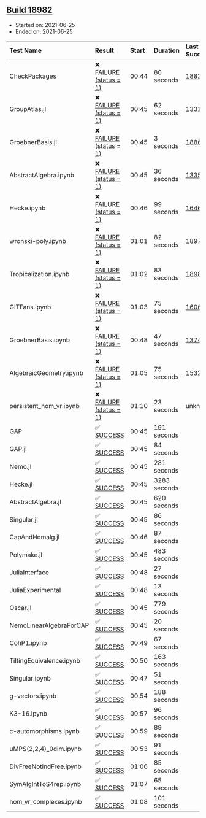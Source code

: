 ## [Build 18982](https://oscarci.mathematik.uni-kl.de/job/oscar/18982/)

* Started on: 2021-06-25
* Ended on: 2021-06-25

| Test Name    | Result | Start | Duration | Last Success | First Failure |
|:-------------|:-------|:------|:---------|:-------------|:--------------|
| CheckPackages | ❌ [FAILURE (status = 1)](https://oscarci.mathematik.uni-kl.de/job/oscar/18982/artifact/logs/build-18982/CheckPackages.log) | 00:44 | 80 seconds | [18822](https://oscarci.mathematik.uni-kl.de/job/oscar/18822/) | [18823](https://oscarci.mathematik.uni-kl.de/job/oscar/18823/) |
| GroupAtlas.jl | ❌ [FAILURE (status = 1)](https://oscarci.mathematik.uni-kl.de/job/oscar/18982/artifact/logs/build-18982/GroupAtlas.jl.log) | 00:45 | 62 seconds | [13311](https://oscarci.mathematik.uni-kl.de/job/oscar/13311/) | [13312](https://oscarci.mathematik.uni-kl.de/job/oscar/13312/) |
| GroebnerBasis.jl | ❌ [FAILURE (status = 1)](https://oscarci.mathematik.uni-kl.de/job/oscar/18982/artifact/logs/build-18982/GroebnerBasis.jl.log) | 00:45 | 3 seconds | [18864](https://oscarci.mathematik.uni-kl.de/job/oscar/18864/) | [18865](https://oscarci.mathematik.uni-kl.de/job/oscar/18865/) |
| AbstractAlgebra.ipynb | ❌ [FAILURE (status = 1)](https://oscarci.mathematik.uni-kl.de/job/oscar/18982/artifact/logs/build-18982/AbstractAlgebra.ipynb.log) | 00:45 | 36 seconds | [13355](https://oscarci.mathematik.uni-kl.de/job/oscar/13355/) | [13356](https://oscarci.mathematik.uni-kl.de/job/oscar/13356/) |
| Hecke.ipynb | ❌ [FAILURE (status = 1)](https://oscarci.mathematik.uni-kl.de/job/oscar/18982/artifact/logs/build-18982/Hecke.ipynb.log) | 00:46 | 99 seconds | [16463](https://oscarci.mathematik.uni-kl.de/job/oscar/16463/) | [16464](https://oscarci.mathematik.uni-kl.de/job/oscar/16464/) |
| wronski-poly.ipynb | ❌ [FAILURE (status = 1)](https://oscarci.mathematik.uni-kl.de/job/oscar/18982/artifact/logs/build-18982/wronski-poly.ipynb.log) | 01:01 | 82 seconds | [18979](https://oscarci.mathematik.uni-kl.de/job/oscar/18979/) | [18980](https://oscarci.mathematik.uni-kl.de/job/oscar/18980/) |
| Tropicalization.ipynb | ❌ [FAILURE (status = 1)](https://oscarci.mathematik.uni-kl.de/job/oscar/18982/artifact/logs/build-18982/Tropicalization.ipynb.log) | 01:02 | 83 seconds | [18981](https://oscarci.mathematik.uni-kl.de/job/oscar/18981/) | [18982](https://oscarci.mathematik.uni-kl.de/job/oscar/18982/) |
| GITFans.ipynb | ❌ [FAILURE (status = 1)](https://oscarci.mathematik.uni-kl.de/job/oscar/18982/artifact/logs/build-18982/GITFans.ipynb.log) | 01:03 | 75 seconds | [16068](https://oscarci.mathematik.uni-kl.de/job/oscar/16068/) | [16069](https://oscarci.mathematik.uni-kl.de/job/oscar/16069/) |
| GroebnerBasis.ipynb | ❌ [FAILURE (status = 1)](https://oscarci.mathematik.uni-kl.de/job/oscar/18982/artifact/logs/build-18982/GroebnerBasis.ipynb.log) | 00:48 | 47 seconds | [13748](https://oscarci.mathematik.uni-kl.de/job/oscar/13748/) | [13749](https://oscarci.mathematik.uni-kl.de/job/oscar/13749/) |
| AlgebraicGeometry.ipynb | ❌ [FAILURE (status = 1)](https://oscarci.mathematik.uni-kl.de/job/oscar/18982/artifact/logs/build-18982/AlgebraicGeometry.ipynb.log) | 01:05 | 75 seconds | [15322](https://oscarci.mathematik.uni-kl.de/job/oscar/15322/) | [15323](https://oscarci.mathematik.uni-kl.de/job/oscar/15323/) |
| persistent_hom_vr.ipynb | ❌ [FAILURE (status = 1)](https://oscarci.mathematik.uni-kl.de/job/oscar/18982/artifact/logs/build-18982/persistent_hom_vr.ipynb.log) | 01:10 | 23 seconds | unknown | unknown |
| GAP | ✅ [SUCCESS](https://oscarci.mathematik.uni-kl.de/job/oscar/18982/artifact/logs/build-18982/GAP.log) | 00:45 | 191 seconds |  |  |
| GAP.jl | ✅ [SUCCESS](https://oscarci.mathematik.uni-kl.de/job/oscar/18982/artifact/logs/build-18982/GAP.jl.log) | 00:45 | 84 seconds |  |  |
| Nemo.jl | ✅ [SUCCESS](https://oscarci.mathematik.uni-kl.de/job/oscar/18982/artifact/logs/build-18982/Nemo.jl.log) | 00:45 | 281 seconds |  |  |
| Hecke.jl | ✅ [SUCCESS](https://oscarci.mathematik.uni-kl.de/job/oscar/18982/artifact/logs/build-18982/Hecke.jl.log) | 00:45 | 3283 seconds |  |  |
| AbstractAlgebra.jl | ✅ [SUCCESS](https://oscarci.mathematik.uni-kl.de/job/oscar/18982/artifact/logs/build-18982/AbstractAlgebra.jl.log) | 00:45 | 620 seconds |  |  |
| Singular.jl | ✅ [SUCCESS](https://oscarci.mathematik.uni-kl.de/job/oscar/18982/artifact/logs/build-18982/Singular.jl.log) | 00:45 | 86 seconds |  |  |
| CapAndHomalg.jl | ✅ [SUCCESS](https://oscarci.mathematik.uni-kl.de/job/oscar/18982/artifact/logs/build-18982/CapAndHomalg.jl.log) | 00:46 | 87 seconds |  |  |
| Polymake.jl | ✅ [SUCCESS](https://oscarci.mathematik.uni-kl.de/job/oscar/18982/artifact/logs/build-18982/Polymake.jl.log) | 00:45 | 483 seconds |  |  |
| JuliaInterface | ✅ [SUCCESS](https://oscarci.mathematik.uni-kl.de/job/oscar/18982/artifact/logs/build-18982/JuliaInterface.log) | 00:48 | 27 seconds |  |  |
| JuliaExperimental | ✅ [SUCCESS](https://oscarci.mathematik.uni-kl.de/job/oscar/18982/artifact/logs/build-18982/JuliaExperimental.log) | 00:48 | 13 seconds |  |  |
| Oscar.jl | ✅ [SUCCESS](https://oscarci.mathematik.uni-kl.de/job/oscar/18982/artifact/logs/build-18982/Oscar.jl.log) | 00:45 | 779 seconds |  |  |
| NemoLinearAlgebraForCAP | ✅ [SUCCESS](https://oscarci.mathematik.uni-kl.de/job/oscar/18982/artifact/logs/build-18982/NemoLinearAlgebraForCAP.log) | 00:45 | 20 seconds |  |  |
| CohP1.ipynb | ✅ [SUCCESS](https://oscarci.mathematik.uni-kl.de/job/oscar/18982/artifact/logs/build-18982/CohP1.ipynb.log) | 00:49 | 67 seconds |  |  |
| TiltingEquivalence.ipynb | ✅ [SUCCESS](https://oscarci.mathematik.uni-kl.de/job/oscar/18982/artifact/logs/build-18982/TiltingEquivalence.ipynb.log) | 00:50 | 163 seconds |  |  |
| Singular.ipynb | ✅ [SUCCESS](https://oscarci.mathematik.uni-kl.de/job/oscar/18982/artifact/logs/build-18982/Singular.ipynb.log) | 00:47 | 51 seconds |  |  |
| g-vectors.ipynb | ✅ [SUCCESS](https://oscarci.mathematik.uni-kl.de/job/oscar/18982/artifact/logs/build-18982/g-vectors.ipynb.log) | 00:54 | 188 seconds |  |  |
| K3-16.ipynb | ✅ [SUCCESS](https://oscarci.mathematik.uni-kl.de/job/oscar/18982/artifact/logs/build-18982/K3-16.ipynb.log) | 00:57 | 96 seconds |  |  |
| c-automorphisms.ipynb | ✅ [SUCCESS](https://oscarci.mathematik.uni-kl.de/job/oscar/18982/artifact/logs/build-18982/c-automorphisms.ipynb.log) | 00:59 | 89 seconds |  |  |
| uMPS(2,2,4)_0dim.ipynb | ✅ [SUCCESS](https://oscarci.mathematik.uni-kl.de/job/oscar/18982/artifact/logs/build-18982/uMPS-2-2-4-_0dim.ipynb.log) | 00:53 | 91 seconds |  |  |
| DivFreeNotIndFree.ipynb | ✅ [SUCCESS](https://oscarci.mathematik.uni-kl.de/job/oscar/18982/artifact/logs/build-18982/DivFreeNotIndFree.ipynb.log) | 01:06 | 85 seconds |  |  |
| SymAlgIntToS4rep.ipynb | ✅ [SUCCESS](https://oscarci.mathematik.uni-kl.de/job/oscar/18982/artifact/logs/build-18982/SymAlgIntToS4rep.ipynb.log) | 01:07 | 65 seconds |  |  |
| hom_vr_complexes.ipynb | ✅ [SUCCESS](https://oscarci.mathematik.uni-kl.de/job/oscar/18982/artifact/logs/build-18982/hom_vr_complexes.ipynb.log) | 01:08 | 101 seconds |  |  |
